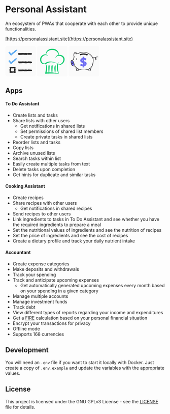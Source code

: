 # Personal Assistant

An ecosystem of PWAs that cooperate with each other to provide unique functionalities.

[https://personalassistant.site](https://personalassistant.site)

[![alt text](https://github.com/davidtimovski/personal-assistant/blob/master/src/Clients/to-do-assistant/src/static/images/icons/app-icon-96x96.png?raw=true)](https://personalassistant.site/home/to-do-assistant)
[![alt text](https://github.com/davidtimovski/personal-assistant/blob/master/src/Clients/cooking-assistant/src/static/images/icons/app-icon-96x96.png?raw=true)](https://personalassistant.site/home/cooking-assistant)
[![alt text](https://github.com/davidtimovski/personal-assistant/blob/master/src/Clients/accountant/src/static/images/icons/app-icon-96x96.png?raw=true)](https://personalassistant.site/home/accountant)

## Apps

#### To Do Assistant
* Create lists and tasks
* Share lists with other users
    * Get notifications in shared lists
    * Set permissions of shared list members
    * Create private tasks in shared lists
* Reorder lists and tasks
* Copy lists
* Archive unused lists
* Search tasks within list
* Easily create multiple tasks from text
* Delete tasks upon completion
* Get hints for duplicate and similar tasks

#### Cooking Assistant
* Create recipes
* Share recipes with other users
    * Get notifications in shared recipes
* Send recipes to other users
* Link ingredients to tasks in To Do Assistant and see whether you have the required ingredients to prepare a meal
* Set the nutritional values of ingredients and see the nutrition of recipes
* Set the price of ingredients and see the cost of recipes
* Create a dietary profile and track your daily nutrient intake

#### Accountant
* Create expense categories
* Make deposits and withdrawals
* Track your spending
* Track and anticipate upcoming expenses
    * Get automatically generated upcoming expenses every month based on your spending in a given category
* Manage multiple accounts
* Manage investment funds
* Track debt
* View different types of reports regarding your income and expenditures
* Get a [FIRE](https://en.wikipedia.org/wiki/FIRE_movement) calculation based on your personal financial situation
* Encrypt your transactions for privacy
* Offline mode
* Supports 168 currencies

## Development
You will need an `.env` file if you want to start it locally with Docker. Just create a copy of `.env.example` and update the variables with the appropriate values.

## License

This project is licensed under the GNU GPLv3 License - see the [LICENSE](LICENSE) file for details.